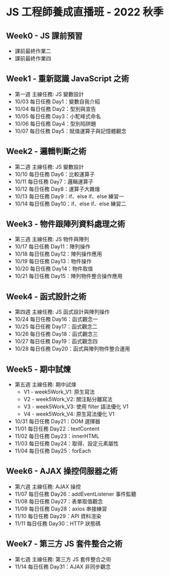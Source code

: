 # JS 工程師養成直播班 - 2022 秋季
## Week0 - JS 課前預習
- 課前最終作業二
- 課前最終作業四
## Week1 - 重新認識 JavaScript 之術
- 第一週 主線任務: JS 變數設計
- 10/03 每日任務 Day1：變數自我介紹
- 10/04 每日任務 Day2：型別與宣告
- 10/05 每日任務 Day3：小駝峰式命名
- 10/06 每日任務 Day4：型別陷阱題
- 10/07 每日任務 Day5：賦值運算子與記憶體觀念
## Week2 - 邏輯判斷之術
- 第二週 主線任務: JS 變數設計
- 10/10 每日任務 Day6：比較運算子
- 10/11 每日任務 Day7：邏輯運算子
- 10/12 每日任務 Day8：運算子大雜燴
- 10/13 每日任務 Day9：if、else if、else 練習一
- 10/14 每日任務 Day10：if、else if、else 練習二
## Week3 - 物件跟陣列資料處理之術
- 第三週 主線任務: JS 物件與陣列
- 10/17 每日任務 Day11：陣列操作
- 10/18 每日任務 Day12：陣列操作應用
- 10/19 每日任務 Day13：物件操作
- 10/20 每日任務 Day14：物件取值
- 10/21 每日任務 Day15：陣列物件整合操作應用
## Week4 - 函式設計之術
- 第四週 主線任務: JS 函式設計與陣列操作
- 10/24 每日任務 Day16：函式觀念一
- 10/25 每日任務 Day17：函式觀念二
- 10/26 每日任務 Day18：函式觀念三
- 10/27 每日任務 Day19：函式觀念四
- 10/28 每日任務 Day20：函式與陣列物件整合運用
## Week5 - 期中試煉
- 第五週 主線任務: 期中試煉
  * V1 - week5Work_V1: 原生寫法
  * V2 - week5Work_V2: 關注點分離寫法
  * V3 - week5Work_V3: 使用 filter 語法優化 V1
  * V4 - week5Work_V4: 原生寫法優化 V1
- 10/31 每日任務 Day21：DOM 選擇器
- 11/01 每日任務 Day22：textContent
- 11/02 每日任務 Day23：innerHTML
- 11/03 每日任務 Day24：取得、設定元素屬性
- 11/04 每日任務 Day25：forEach
## Week6 - AJAX 操控伺服器之術
- 第六週 主線任務: AJAX 操控
- 11/07 每日任務 Day26：addEventListener 事件監聽
- 11/08 每日任務 Day27：表單取值觀念
- 11/09 每日任務 Day28：axios 串接練習
- 11/10 每日任務 Day29：API 資料渲染
- 11/11 每日任務 Day30：HTTP 狀態碼
## Week7 - 第三方 JS 套件整合之術
- 第七週 主線任務: 第三方 JS 套件整合之術
- 11/14 每日任務 Day31：AJAX 非同步觀念